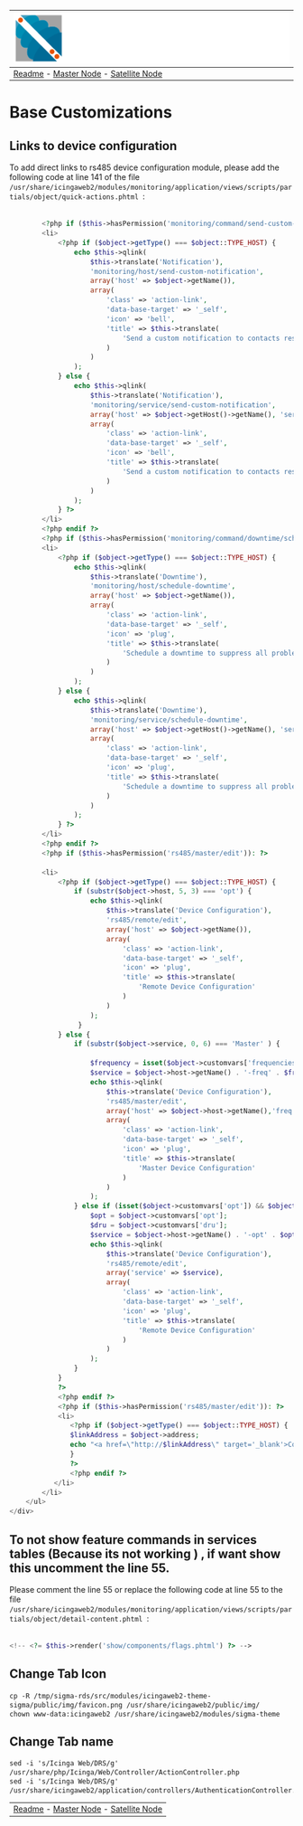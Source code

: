 | ![Sigma Telecom](/docs/logo-sigma.svg)                                                                                 |
|------------------------------------------------------------------------------------------------------------------------|
| [Readme](/readme.md) - [Master Node](/docs/setup_master_debian.md) - [Satellite Node](/docs/setup_satellite_debian.md) |

# Base Customizations

## Links to device configuration

To add direct links to rs485 device configuration module, please add the following code at line 141 of the
file `/usr/share/icingaweb2/modules/monitoring/application/views/scripts/partials/object/quick-actions.phtml `:

```php

        <?php if ($this->hasPermission('monitoring/command/send-custom-notification')): ?>
        <li>
            <?php if ($object->getType() === $object::TYPE_HOST) {
                echo $this->qlink(
                    $this->translate('Notification'),
                    'monitoring/host/send-custom-notification',
                    array('host' => $object->getName()),
                    array(
                        'class' => 'action-link',
                        'data-base-target' => '_self',
                        'icon' => 'bell',
                        'title' => $this->translate(
                            'Send a custom notification to contacts responsible for this host'
                        )
                    )
                );
            } else {
                echo $this->qlink(
                    $this->translate('Notification'),
                    'monitoring/service/send-custom-notification',
                    array('host' => $object->getHost()->getName(), 'service' => $object->getName()),
                    array(
                        'class' => 'action-link',
                        'data-base-target' => '_self',
                        'icon' => 'bell',
                        'title' => $this->translate(
                            'Send a custom notification to contacts responsible for this service'
                        )
                    )
                );
            } ?>
        </li>
        <?php endif ?>
        <?php if ($this->hasPermission('monitoring/command/downtime/schedule')): ?>
        <li>
            <?php if ($object->getType() === $object::TYPE_HOST) {
                echo $this->qlink(
                    $this->translate('Downtime'),
                    'monitoring/host/schedule-downtime',
                    array('host' => $object->getName()),
                    array(
                        'class' => 'action-link',
                        'data-base-target' => '_self',
                        'icon' => 'plug',
                        'title' => $this->translate(
                            'Schedule a downtime to suppress all problem notifications within a specific period of time'
                        )
                    )
                );
            } else {
                echo $this->qlink(
                    $this->translate('Downtime'),
                    'monitoring/service/schedule-downtime',
                    array('host' => $object->getHost()->getName(), 'service' => $object->getName()),
                    array(
                        'class' => 'action-link',
                        'data-base-target' => '_self',
                        'icon' => 'plug',
                        'title' => $this->translate(
                            'Schedule a downtime to suppress all problem notifications within a specific period of time'
                        )
                    )
                );
            } ?>
        </li>
        <?php endif ?>
        <?php if ($this->hasPermission('rs485/master/edit')): ?>

        <li>
            <?php if ($object->getType() === $object::TYPE_HOST) {
                if (substr($object->host, 5, 3) === 'opt') {
                    echo $this->qlink(
                        $this->translate('Device Configuration'),
                        'rs485/remote/edit',
                        array('host' => $object->getName()),
                        array(
                            'class' => 'action-link',
                            'data-base-target' => '_self',
                            'icon' => 'plug',
                            'title' => $this->translate(
                                'Remote Device Configuration'
                            )
                        )
                    );
                 } 
            } else {
                if (substr($object->service, 0, 6) === 'Master' ) {
                    
                    $frequency = isset($object->customvars['frequencies']) ? $object->customvars['frequencies'] :" " ;
                    $service = $object->host->getName() . '-freq' . $frequency;
                    echo $this->qlink(
                        $this->translate('Device Configuration'),
                        'rs485/master/edit',
                        array('host' => $object->host->getName(),'freq'=> $frequency),
                        array(
                            'class' => 'action-link',
                            'data-base-target' => '_self',
                            'icon' => 'plug',
                            'title' => $this->translate(
                                'Master Device Configuration'
                            )
                        )
                    );
                } else if (isset($object->customvars['opt']) && $object->customvars['dru']) {
                    $opt = $object->customvars['opt'];
                    $dru = $object->customvars['dru'];
                    $service = $object->host->getName() . '-opt' . $opt . '-dru' . $dru;
                    echo $this->qlink(
                        $this->translate('Device Configuration'),
                        'rs485/remote/edit',
                        array('service' => $service),
                        array(
                            'class' => 'action-link',
                            'data-base-target' => '_self',
                            'icon' => 'plug',
                            'title' => $this->translate(
                                'Remote Device Configuration'
                            )
                        )
                    );
                }
            }
            ?>
            <?php endif ?>
            <?php if ($this->hasPermission('rs485/master/edit')): ?>                         
            <li>   
               <?php if ($object->getType() === $object::TYPE_HOST) { 
               $linkAddress = $object->address; 
               echo "<a href=\"http://$linkAddress\" target='_blank'>Configuration</a>"; 
               }            
               ?> 
               <?php endif ?> 
           </li>  
        </li>
    </ul>
</div>

```

## To not show feature commands in services tables (Because its not working ) , if want show this uncomment the line 55.

Please comment the line 55 or replace the following code at line 55 to the
file `/usr/share/icingaweb2/modules/monitoring/application/views/scripts/partials/object/detail-content.phtml `:

```php 

<!-- <?= $this->render('show/components/flags.phtml') ?> -->

```

## Change Tab Icon

```
cp -R /tmp/sigma-rds/src/modules/icingaweb2-theme-sigma/public/img/favicon.png /usr/share/icingaweb2/public/img/
chown www-data:icingaweb2 /usr/share/icingaweb2/modules/sigma-theme
```

## Change Tab name

```
sed -i 's/Icinga Web/DRS/g' /usr/share/php/Icinga/Web/Controller/ActionController.php
sed -i 's/Icinga Web/DRS/g' /usr/share/icingaweb2/application/controllers/AuthenticationController.php

```

|                                                                                                                        |
|------------------------------------------------------------------------------------------------------------------------|
| [Readme](/readme.md) - [Master Node](/docs/setup_master_debian.md) - [Satellite Node](/docs/setup_satellite_debian.md) |
